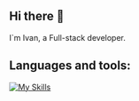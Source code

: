 ## Hi there 👋

I`m Ivan, a Full-stack developer.

## Languages and tools:
[![My Skills](https://skillicons.dev/icons?i=js,ts,html,css,react,nodejs,next,nest,express,postgres,mongo,aws,docker,redux,graphql,jest)](https://skillicons.dev)
<!--
**Linsted/Linsted** is a ✨ _special_ ✨ repository because its `README.md` (this file) appears on your GitHub profile.

Here are some ideas to get you started:

- 🔭 I’m currently working on ...
- 🌱 I’m currently learning ...
- 👯 I’m looking to collaborate on ...
- 🤔 I’m looking for help with ...
- 💬 Ask me about ...
- 📫 How to reach me: ...
- 😄 Pronouns: ...
- ⚡ Fun fact: ...
-->
